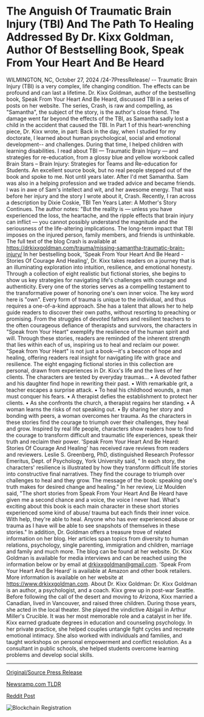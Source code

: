 # The Anguish Of Traumatic Brain Injury (TBI) And The Path To Healing Addressed By Dr. Kixx Goldman, Author Of Bestselling Book, Speak From Your Heart And Be Heard

WILMINGTON, NC, October 27, 2024 /24-7PressRelease/ -- Traumatic Brain Injury (TBI) is a very complex, life changing condition. The effects can be profound and can last a lifetime. Dr. Kixx Goldman, author of the bestselling book, Speak From Your Heart And Be Heard, discussed TBI in a series of posts on her website. The series, Crash, is raw and compelling, as "Samantha", the subject of the story, is the author's close friend. The damage went far beyond the effects of the TBI, as Samantha sadly lost a child in the accident that caused the TBI.  In Part 1 of this heart-wrenching piece, Dr. Kixx wrote, in part:  Back in the day, when I studied for my doctorate, I learned about human psychological, social and emotional development-- and challenges. During that time, I helped children with learning disabilities. I read about TBI — Traumatic Brain Injury — and strategies for re-education, from a glossy blue and yellow workbook called Brain Stars – Brain Injury: Strategies for Teams and Re-education for Students. An excellent source book, but no real people stepped out of the book and spoke to me.  Not until years later. After I'd met Samantha. Sam was also in a helping profession and we traded advice and became friends.  I was in awe of Sam's intellect and wit, and her awesome energy. That was before her injury and the story I wrote about it, Crash.  Recently, I ran across a description by Dixie Coskie, TBI Ten Years Later: A Mother's Story Continues. The author notes: "But the reality is — unless you have experienced the loss, the heartache, and the ripple effects that brain injury can inflict — you cannot possibly understand the magnitude and the seriousness of the life-altering implications. The long-term impact that TBI imposes on the injured person, family members, and friends is unthinkable.  The full text of the blog Crash is available at https://drkixxgoldman.com/trauma/missing-samantha-traumatic-brain-injury/  In her bestselling book, 'Speak From Your Heart And Be Heard - Stories Of Courage And Healing', Dr. Kixx takes readers on a journey that is an illuminating exploration into intuition, resilience, and emotional honesty. Through a collection of eight realistic but fictional stories, she begins to show us key strategies for navigating life's challenges with courage and authenticity. Every one of the stories serves as a compelling testament to the transformative power of honoring one's own inner voice. The key word here is "own". Every form of trauma is unique to the individual, and thus requires a one-of-a-kind approach. She has a talent that allows her to help guide readers to discover their own paths, without resorting to preaching or promising.  From the struggles of devoted fathers and resilient teachers to the often courageous defiance of therapists and survivors, the characters in "Speak from Your Heart" exemplify the resilience of the human spirit and will. Through these stories, readers are reminded of the inherent strength that lies within each of us, inspiring us to heal and reclaim our power. "Speak from Your Heart" is not just a book—it's a beacon of hope and healing, offering readers real insight for navigating life with grace and resilience.  The eight engaging fictional stories in this collection are personal, drawn from experiences in Dr. Kixx's life and the lives of her clients. The characters are tested by everyday traumas...  • A devoted father and his daughter find hope in rewriting their past. • With remarkable grit, a teacher escapes a surprise attack. • To heal his childhood wounds, a man must conquer his fears. • A therapist defies the establishment to protect her clients. • As she confronts the church, a therapist regains her standing. • A woman learns the risks of not speaking out. • By sharing her story and bonding with peers, a woman overcomes her trauma.  As the characters in these stories find the courage to triumph over their challenges, they heal and grow.  Inspired by real life people, characters show readers how to find the courage to transform difficult and traumatic life experiences, speak their truth and reclaim their power.  'Speak From Your Heart And Be Heard: Stories Of Courage And Healing' has received rave reviews from readers and reviewers. Leslie S. Greenberg, PhD, distinguished Research Professor Emeritus, Dept. of Psychology, York University said, " In each story, the characters' resilience is illustrated by how they transform difficult life stories into constructive final narratives. They find the courage to triumph over challenges to heal and they grow. The message of the book: speaking one's truth makes for desired change and healing."  In her review, Liz Moulden said, "The short stories from Speak From Your Heart And Be Heard have given me a second chance and a voice, the voice I never had. What's exciting about this book is each main character in these short stories experienced some kind of abuse/ trauma but each finds their inner voice. With help, they're able to heal. Anyone who has ever experienced abuse or trauma as I have will be able to see snapshots of themselves in these stories."  In addition, Dr. Goldman offers a treasure trove of related information on her blog. Her articles span topics from diversity to human relations, psychology, single parenting, immigration and children, marriage and family and much more. The blog can be found at her website.  Dr. Kixx Goldman is available for media interviews and can be reached using the information below or by email at drkixxgoldman@gmail.com. 'Speak From Your Heart And Be Heard' is available at Amazon and other book retailers. More information is available on her website at https://www.drkixxgoldman.com.  About Dr. Kixx Goldman:  Dr. Kixx Goldman is an author, a psychologist, and a coach. Kixx grew up in post-war Seattle. Before following the call of the desert and moving to Arizona, Kixx married a Canadian, lived in Vancouver, and raised three children. During those years, she acted in the local theater. She played the vindictive Abigail in Arthur Miller's Crucible. It was her most memorable role and a catalyst in her life.  Kixx earned graduate degrees in education and counseling psychology. In her private practice, she helped couples untangle fight cycles and recreate emotional intimacy. She also worked with individuals and families, and taught workshops on personal empowerment and conflict resolution. As a consultant in public schools, she helped students overcome learning problems and develop social skills. 

---

[Original/Source Press Release](https://www.24-7pressrelease.com/press-release/515622/the-anguish-of-traumatic-brain-injury-tbi-and-the-path-to-healing-addressed-by-dr-kixx-goldman-author-of-bestselling-book-speak-from-your-heart-and-be-heard)
                    

[Newsramp.com TLDR](https://newsramp.com/curated-news/author-dr-kixx-goldman-sheds-light-on-traumatic-brain-injury-in-compelling-new-series/85b198b0faefc7132983d4ae7b326f5f) 

 



[Reddit Post](https://www.reddit.com/r/BookNews/comments/1gd5ec1/author_dr_kixx_goldman_sheds_light_on_traumatic/) 



![Blockchain Registration](https://cdn.newsramp.app/24-7PressRelease/qrcode/2410/27/goldPGq8.webp)